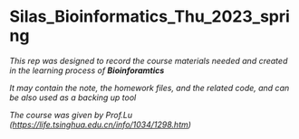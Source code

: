 # Silas_Bioinformatics_Thu_2023_spring  

*This rep was designed to record the course materials needed and created in the learning process of **Bioinforamtics***

*It may contain the note, the homework files, and the related code, and can be also used as a backing up tool*

*The course was given by Prof.Lu (https://life.tsinghua.edu.cn/info/1034/1298.htm)*


